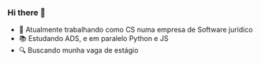 ### Hi there 👋

- 🔭 Atualmente trabalhando como CS numa empresa de Software jurídico
- 📚 Estudando ADS, e em paralelo Python e JS
- 🔍 Buscando munha vaga de estágio
